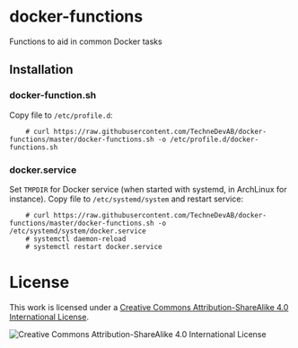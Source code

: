docker-functions
================

Functions to aid in common Docker tasks

Installation
------------

### docker-function.sh ###

Copy file to `/etc/profile.d`:

        # curl https://raw.githubusercontent.com/TechneDevAB/docker-functions/master/docker-functions.sh -o /etc/profile.d/docker-functions.sh

### docker.service ###

Set `TMPDIR` for Docker service (when started with systemd, in ArchLinux for instance). Copy file to `/etc/systemd/system` and restart service:

        # curl https://raw.githubusercontent.com/TechneDevAB/docker-functions/master/docker-functions.sh -o /etc/systemd/system/docker.service
        # systemctl daemon-reload
        # systemctl restart docker.service

License
=======
This work is licensed under a [Creative Commons Attribution-ShareAlike 4.0 International License](http://creativecommons.org/licenses/by-sa/4.0/).

![Creative Commons Attribution-ShareAlike 4.0 International License](https://i.creativecommons.org/l/by-sa/4.0/88x31.png)
